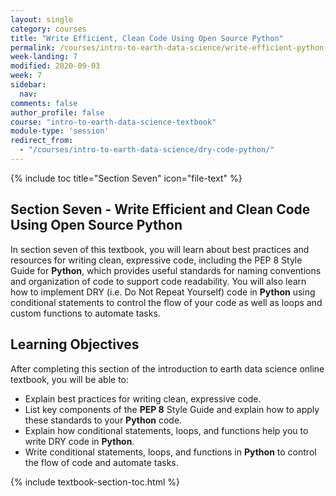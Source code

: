 ```yaml
---
layout: single
category: courses
title: "Write Efficient, Clean Code Using Open Source Python"
permalink: /courses/intro-to-earth-data-science/write-efficient-python-code/
week-landing: 7
modified: 2020-09-03
week: 7
sidebar:
  nav:
comments: false
author_profile: false
course: "intro-to-earth-data-science-textbook"
module-type: 'session'
redirect_from:
  - "/courses/intro-to-earth-data-science/dry-code-python/"
---
```

{% include toc title="Section Seven" icon="file-text" %}

<div class="notice--info" markdown="1">

## <i class="fa fa-ship" aria-hidden="true"></i> Section Seven - Write Efficient and Clean Code Using Open Source Python

In section seven of this textbook, you will learn about best practices and resources for writing clean, expressive code, including the PEP 8 Style Guide for **Python**, which provides useful standards for naming conventions and organization of code to support code readability. You will also learn how to implement DRY (i.e. Do Not Repeat Yourself) code in **Python** using conditional statements to control the flow of your code as well as loops and custom functions to automate tasks. 


## <i class="fa fa-graduation-cap" aria-hidden="true"></i> Learning Objectives

After completing this section of the introduction to earth data science online textbook, you will be able to:

* Explain best practices for writing clean, expressive code. 
* List key components of the **PEP 8** Style Guide and explain how to apply these standards to your **Python** code.
* Explain how conditional statements, loops, and functions help you to write DRY code in **Python**.
* Write conditional statements, loops, and functions in **Python** to control the flow of code and automate tasks. 

</div>


{% include textbook-section-toc.html %}

